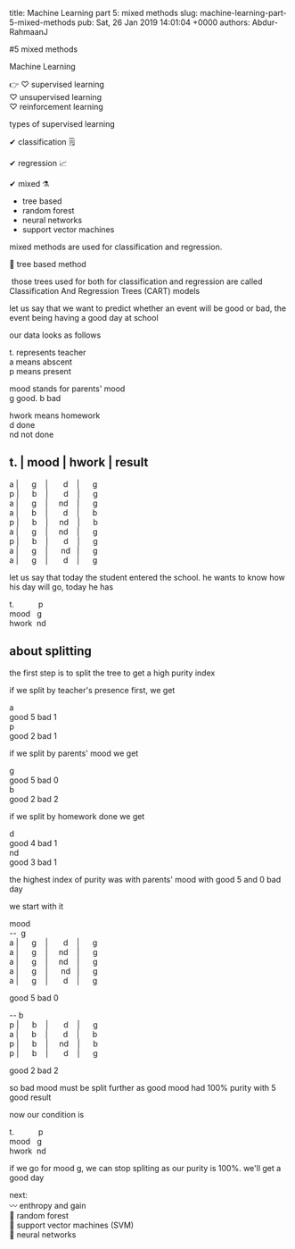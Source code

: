 title: Machine Learning part 5: mixed methods
slug: machine-learning-part-5-mixed-methods
pub: Sat, 26 Jan 2019 14:01:04 +0000
authors: Abdur-RahmaanJ


#5 mixed methods




Machine Learning




👉 ♡ supervised learning  
♡ unsupervised learning  
♡ reinforcement learning







types of supervised learning




✔ classification 🗒




✔ regression 📈




✔ mixed ⚗  
- tree based  
- random forest  
- neural networks  
- support vector machines




mixed methods are used for classification and regression.




🌱 tree based method




 those trees used for both for classification and regression are called Classification And Regression Trees (CART) models




let us say that we want to predict whether an event will be good or bad, the event being having a good day at school




our data looks as follows




t. represents teacher  
a means abscent  
p means present




mood stands for parents' mood  
g good. b bad




hwork means homework  
d done  
nd not done




t. | mood | hwork | result  
---------------------------------------  
a |      g    |       d    |      g  
p |      b    |       d    |      g  
a |      g    |     nd    |      g  
a |      b    |       d    |      b  
p |      b    |     nd    |      b  
a |      g    |     nd    |      g  
p |      b    |       d    |      g  
a |      g    |      nd   |      g  
a |      g    |       d    |      g




let us say that today the student entered the school. he wants to know how his day will go, today he has




t.           p  
mood   g  
hwork  nd




about splitting
---------------




the first step is to split the tree to get a high purity index




if we split by teacher's presence first, we get




a   
good 5 bad 1  
p   
good 2 bad 1




if we split by parents' mood we get




g  
good 5 bad 0  
b  
good 2 bad 2




if we split by homework done we get




d  
good 4 bad 1  
nd  
good 3 bad 1




the highest index of purity was with parents' mood with good 5 and 0 bad day




we start with it




mood  
--  g  
a |      g    |       d    |      g  
a |      g    |     nd    |      g  
a |      g    |     nd    |      g  
a |      g    |      nd   |      g  
a |      g    |       d    |      g




good 5 bad 0




-- b  
p |      b    |       d    |      g  
a |      b    |       d    |      b  
p |      b    |     nd    |      b  
p |      b    |       d    |      g




good 2 bad 2




so bad mood must be split further as good mood had 100% purity with 5 good result




now our condition is




t.           p  
mood   g  
hwork  nd




if we go for mood g, we can stop spliting as our purity is 100%. we'll get a good day




next:  
〰 enthropy and gain  
🌱 random forest  
🌱 support vector machines (SVM)  
🌱 neural networks



